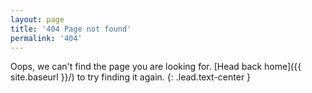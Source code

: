 ```yaml
---
layout: page
title: '404 Page not found'
permalink: '404'
---
```


Oops, we can't find the page you are looking for. [Head back home]({{ site.baseurl }}/) to try finding it again.
{: .lead.text-center }